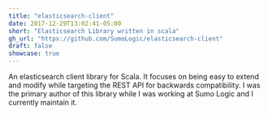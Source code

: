 ```yaml
---
title: "elasticsearch-client"
date: 2017-12-29T13:02:41-05:00
short: "Elasticsearch Library written in scala"
gh_url: "https://github.com/SumoLogic/elasticsearch-client"
draft: false
showcase: true
---
```

An elasticsearch client library for Scala. It focuses on being easy to extend and modify while targeting the REST API for backwards compatibility. I was the primary author of this library while I was working at Sumo Logic and I currently maintain it.

